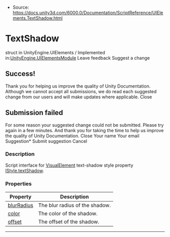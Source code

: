 * Source: https://docs.unity3d.com/6000.0/Documentation/ScriptReference/UIElements.TextShadow.html

# TextShadow
struct in UnityEngine.UIElements
/
Implemented in:[UnityEngine.UIElementsModule](https://docs.unity3d.com/6000.0/Documentation/ScriptReference/UnityEngine.UIElementsModule.html)
Leave feedback
Suggest a change
## Success!
Thank you for helping us improve the quality of Unity Documentation. Although we cannot accept all submissions, we do read each suggested change from our users and will make updates where applicable.
Close
## Submission failed
For some reason your suggested change could not be submitted. Please <a>try again</a> in a few minutes. And thank you for taking the time to help us improve the quality of Unity Documentation.
Close
Your name Your email Suggestion* Submit suggestion
Cancel
### Description
Script interface for [VisualElement](https://docs.unity3d.com/6000.0/Documentation/ScriptReference/UIElements.VisualElement.html) text-shadow style property [IStyle.textShadow](https://docs.unity3d.com/6000.0/Documentation/ScriptReference/UIElements.IStyle-textShadow.html). 
### Properties
Property | Description  
---|---  
[blurRadius](https://docs.unity3d.com/6000.0/Documentation/ScriptReference/UIElements.TextShadow-blurRadius.html) |  The blur radius of the shadow.   
[color](https://docs.unity3d.com/6000.0/Documentation/ScriptReference/UIElements.TextShadow-color.html) |  The color of the shadow.   
[offset](https://docs.unity3d.com/6000.0/Documentation/ScriptReference/UIElements.TextShadow-offset.html) |  The offset of the shadow.   
* * *
